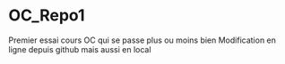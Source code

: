 # OC_Repo1
Premier essai cours OC qui se passe plus ou moins bien
Modification en ligne depuis github
mais aussi en local
